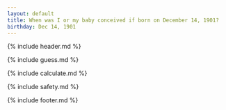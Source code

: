 ```yaml
---
layout: default
title: When was I or my baby conceived if born on December 14, 1901?
birthday: Dec 14, 1901
---
```


{% include header.md %}

{% include guess.md %}

{% include calculate.md %}

{% include safety.md %}

{% include footer.md %}



